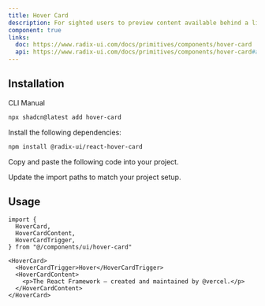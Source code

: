 ```yaml
---
title: Hover Card
description: For sighted users to preview content available behind a link.
component: true
links:
  doc: https://www.radix-ui.com/docs/primitives/components/hover-card
  api: https://www.radix-ui.com/docs/primitives/components/hover-card#api-reference
---
```


<ComponentPreview
  name="hover-card-demo"
  title="A hover card with different content."
  description="A hover card with different content."
/>

## Installation

<CodeTabs>

<TabsList>
  <TabsTrigger value="cli">CLI</TabsTrigger>
  <TabsTrigger value="manual">Manual</TabsTrigger>
</TabsList>
<TabsContent value="cli">

```bash
npx shadcn@latest add hover-card
```

</TabsContent>

<TabsContent value="manual">

<Steps>

<Step>Install the following dependencies:</Step>

```bash
npm install @radix-ui/react-hover-card
```

<Step>Copy and paste the following code into your project.</Step>

<ComponentSource name="hover-card" title="components/ui/hover-card.tsx" />

<Step>Update the import paths to match your project setup.</Step>

</Steps>

</TabsContent>

</CodeTabs>

## Usage

```tsx showLineNumbers
import {
  HoverCard,
  HoverCardContent,
  HoverCardTrigger,
} from "@/components/ui/hover-card"
```

```tsx showLineNumbers
<HoverCard>
  <HoverCardTrigger>Hover</HoverCardTrigger>
  <HoverCardContent>
    <p>The React Framework – created and maintained by @vercel.</p>
  </HoverCardContent>
</HoverCard>
```
